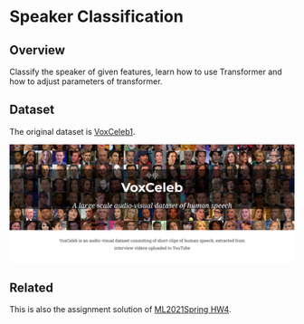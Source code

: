 # Speaker Classification

## Overview

Classify the speaker of given features, learn how to use Transformer and how to adjust parameters of transformer.

## Dataset

The original dataset is [VoxCeleb1](https://www.robots.ox.ac.uk/~vgg/data/voxceleb/).

![image-20240113163045453](https://raw.githubusercontent.com/bonjour-npy/Image-Hosting-Service/main/typora_imagesimage-20240113163045453.png)

## Related

This is also the assignment solution of [ML2021Spring HW4](https://speech.ee.ntu.edu.tw/~hylee/ml/2021-spring.php).